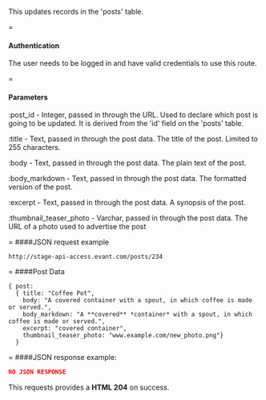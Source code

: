 <!-- --- title: PUT /posts/:id -->

This updates records in the 'posts' table.

=
#### Authentication

The user needs to be logged in and have valid credentials to use this route.

=
#### Parameters

:post_id - Integer, passed in through the URL. Used to declare which post is going to be updated. It is derived from the 'id' field on the 'posts' table.

:title - Text, passed in through the post data. The title of the post. Limited to 255 characters.

:body - Text, passed in through the post data. The plain text of the post.

:body_markdown - Text, passed in through the post data. The formatted version of the post.

:excerpt - Text, passed in through the post data. A synopsis of the post.

:thumbnail_teaser_photo - Varchar, passed in through the post data. The URL of a photo used to advertise the post

=
####JSON request example
```
http://stage-api-access.evant.com/posts/234
```

=
####Post Data
```
{ post: 
  { title: "Coffee Pot", 
    body: "A covered container with a spout, in which coffee is made or served.", 
    body_markdown: "A **covered** *container* with a spout, in which coffee is made or served.",
    excerpt: "covered container",
    thumbnail_teaser_photo: "www.example.com/new_photo.png"} 
  }
```

=
####JSON response example:

```json
NO JSON RESPONSE
```

This requests provides a <strong>HTML 204</strong> on success.